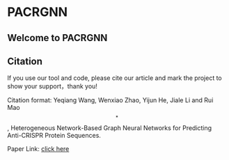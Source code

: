 # PACRGNN

## Welcome to PACRGNN
## Citation 

If you use our tool and code, please cite our article and mark the project to show your support，thank you!

Citation format: Yeqiang Wang, Wenxiao Zhao, Yijun He, Jiale Li and Rui Mao$$^*$$, Heterogeneous Network-Based Graph Neural Networks for Predicting Anti-CRISPR Protein Sequences.

Paper Link: [click here](https://your_article_link)
